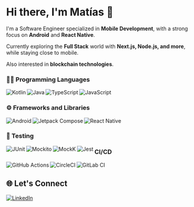 # Hi there, I'm Matías 👋

I'm a Software Engineer specialized in **Mobile Development**, with a strong focus on **Android** and **React Native**.

Currently exploring the **Full Stack** world with **Next.js, Node.js, and more**, while staying close to mobile.

Also interested in **blockchain technologies**.

### 🧑‍💻 Programming Languages

<img align="left" alt="Kotlin" src="https://img.shields.io/badge/Kotlin-%230095D5.svg?style=for-the-badge&logo=kotlin&logoColor=white"/>
<img align="left" alt="Java" src="https://img.shields.io/badge/Java-%23ED8B00.svg?style=for-the-badge&logo=java&logoColor=white"/>
<img align="left" alt="TypeScript" src="https://img.shields.io/badge/TypeScript-%23007ACC.svg?style=for-the-badge&logo=typescript&logoColor=white"/>
<img align="left" alt="JavaScript" src="https://img.shields.io/badge/JavaScript-F7DF1E?style=for-the-badge&logo=javascript&logoColor=black"/>

<br>

### ⚙️ Frameworks and Libraries

<img align="left" alt="Android" src="https://img.shields.io/badge/Android-3DDC84?style=for-the-badge&logo=android&logoColor=white"/>
<img align="left" alt="Jetpack Compose" src="https://img.shields.io/badge/Jetpack_Compose-4285F4?style=for-the-badge&logo=android&logoColor=white"/>
<img align="left" alt="React Native" src="https://img.shields.io/badge/React_Native-%2320232a.svg?style=for-the-badge&logo=react&logoColor=%2361DAFB"/>

<br>

### 🧪 Testing
<img align="left" alt="JUnit" src="https://img.shields.io/badge/JUnit-25A162?style=for-the-badge&logo=java&logoColor=white"/>
<img align="left" alt="Mockito" src="https://img.shields.io/badge/Mockito-000000?style=for-the-badge&logo=mockito&logoColor=white"/>
<img align="left" alt="MockK" src="https://img.shields.io/badge/MockK-FF6F61?style=for-the-badge&logo=kotlin&logoColor=white"/>
<img align="left" alt="Jest" src="https://img.shields.io/badge/-jest-%23C21325?style=for-the-badge&logo=jest&logoColor=white"/>

### CI/CD
<img align="left" alt="GitHub Actions" src="https://img.shields.io/badge/GitHub_Actions-%232671E5.svg?style=for-the-badge&logo=githubactions&logoColor=white"/>
<img align="left" alt="CircleCI" src="https://img.shields.io/badge/CircleCI-343434?style=for-the-badge&logo=circleci&logoColor=white"/>
<img align="left" alt="GitLab CI" src="https://img.shields.io/badge/GitLab_CI%2FCD-FC6D26?style=for-the-badge&logo=gitlab&logoColor=white"/>

<br>

## 🌐 Let's Connect

[![LinkedIn](https://img.shields.io/badge/LinkedIn-%230077B5.svg?style=for-the-badge&logo=linkedin&logoColor=white)](https://www.linkedin.com/in/sieffmatias/)
